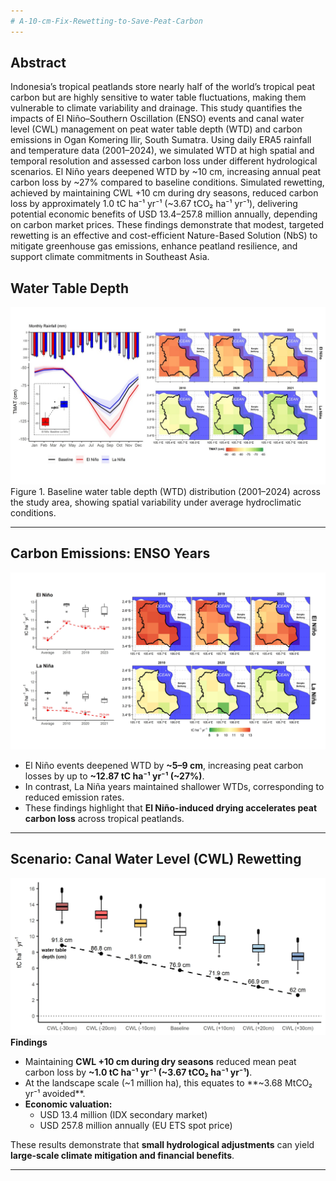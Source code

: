 ```yaml
---
# A-10-cm-Fix-Rewetting-to-Save-Peat-Carbon
---
```


## Abstract
Indonesia’s tropical peatlands store nearly half of the world’s tropical peat carbon but are highly sensitive to water table fluctuations, making them vulnerable to climate variability and drainage. This study quantifies the impacts of El Niño–Southern Oscillation (ENSO) events and canal water level (CWL) management on peat water table depth (WTD) and carbon emissions in Ogan Komering Ilir, South Sumatra. Using daily ERA5 rainfall and temperature data (2001–2024), we simulated WTD at high spatial and temporal resolution and assessed carbon loss under different hydrological scenarios. El Niño years deepened WTD by ~10 cm, increasing annual peat carbon loss by ~27% compared to baseline conditions. Simulated rewetting, achieved by maintaining CWL +10 cm during dry seasons, reduced carbon loss by approximately 1.0 tC ha⁻¹ yr⁻¹ (~3.67 tCO₂ ha⁻¹ yr⁻¹), delivering potential economic benefits of USD 13.4–257.8 million annually, depending on carbon market prices. These findings demonstrate that modest, targeted rewetting is an effective and cost-efficient Nature-Based Solution (NbS) to mitigate greenhouse gas emissions, enhance peatland resilience, and support climate commitments in Southeast Asia.


## Water Table Depth
![](figure1.jpg)
Figure 1. Baseline water table depth (WTD) distribution (2001–2024) across the study area, showing spatial variability under average hydroclimatic conditions.

---

## Carbon Emissions: ENSO Years
![](figure2.png)
- El Niño events deepened WTD by **~5–9 cm**, increasing peat carbon losses by up to **~12.87 tC ha⁻¹ yr⁻¹ (~27%)**.  
- In contrast, La Niña years maintained shallower WTDs, corresponding to reduced emission rates.  
- These findings highlight that **El Niño-induced drying accelerates peat carbon loss** across tropical peatlands.

---

## Scenario: Canal Water Level (CWL) Rewetting
![](scenario1.jpeg)
**Findings**

- Maintaining **CWL +10 cm during dry seasons** reduced mean peat carbon loss by **~1.0 tC ha⁻¹ yr⁻¹ (~3.67 tCO₂ ha⁻¹ yr⁻¹)**.  
- At the landscape scale (~1 million ha), this equates to **~3.68 MtCO₂ yr⁻¹ avoided**.  
- **Economic valuation:**  
  - USD 13.4 million (IDX secondary market)  
  - USD 257.8 million annually (EU ETS spot price)  

These results demonstrate that **small hydrological adjustments** can yield **large-scale climate mitigation and financial benefits**.

---


